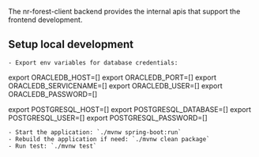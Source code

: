 The nr-forest-client backend provides the internal apis that support the frontend development.

## Setup local development

```
- Export env variables for database credentials:

```

export ORACLEDB_HOST=[]
export ORACLEDB_PORT=[]
export ORACLEDB_SERVICENAME=[]
export ORACLEDB_USER=[]
export ORACLEDB_PASSWORD=[]

export POSTGRESQL_HOST=[]
export POSTGRESQL_DATABASE=[]
export POSTGRESQL_USER=[]
export POSTGRESQL_PASSWORD=[]

```
- Start the application: `./mvnw spring-boot:run`
- Rebuild the application if need: `./mvnw clean package`
- Run test: `./mvnw test`
```
